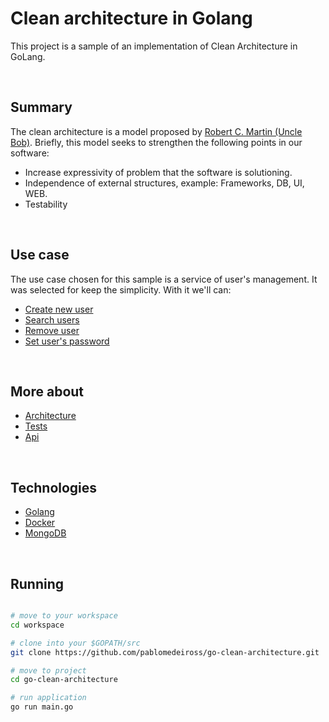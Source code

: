 # Clean architecture in Golang
This project is a sample of an implementation of Clean Architecture in GoLang.

<br/>

## Summary
The clean architecture is a model proposed by [Robert C. Martin (Uncle Bob)](http://cleancoder.com/).
Briefly, this model seeks to strengthen the following points in our software:

- Increase expressivity of problem that the software is solutioning.
- Independence of external structures, example: Frameworks, DB, UI, WEB.
- Testability

<br/>

## Use case
The use case chosen for this sample is a service of user's management. It was selected for keep the simplicity. With it we'll can: 

- [Create new user]()
- [Search users]()
- [Remove user]()
- [Set user's password]()

<br/>

## More about
- [Architecture](architecture.md)
- [Tests](tests.md)
- [Api](api.md)

<br/>

## Technologies

- [Golang](https://golang.org/)
- [Docker](https://www.docker.com/)
- [MongoDB](https://www.mongodb.com/)

<br/>

## Running

```bash

# move to your workspace
cd workspace

# clone into your $GOPATH/src
git clone https://github.com/pablomedeiross/go-clean-architecture.git

# move to project 
cd go-clean-architecture

# run application
go run main.go 

```

